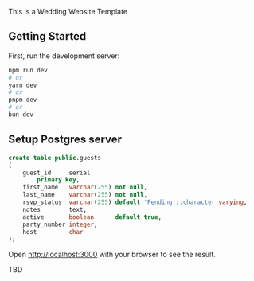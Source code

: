 This is a Wedding Website Template

## Getting Started

First, run the development server:

```bash
npm run dev
# or
yarn dev
# or
pnpm dev
# or
bun dev
```

## Setup Postgres server

```sql
create table public.guests
(
    guest_id     serial
        primary key,
    first_name   varchar(255) not null,
    last_name    varchar(255) not null,
    rsvp_status  varchar(255) default 'Pending'::character varying,
    notes        text,
    active       boolean      default true,
    party_number integer,
    host         char
);

```

Open [http://localhost:3000](http://localhost:3000) with your browser to see the result.

TBD
